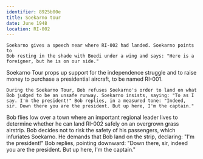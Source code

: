 ```yaml
---
identifier: 8925b00e
title: Soekarno tour
date: June 1948 
location: RI-002
---
```


``` synopsis
Soekarno gives a speech near where RI-002 had landed. Soekarno points to
Bob resting in the shade with Boedi under a wing and says: "Here is a
foreigner, but he is on our side."
```

Soekarno Tour props up support for the independence struggle and to
raise money to purchase a presidential aircraft, to be named RI-001.

``` {.treatment}
During the Soekarno Tour, Bob refuses Soekarno's order to land on what Bob judged to be an unsafe runway. Soekarno insists, saying: "To as I say. I'm the president!" Bob replies, in a measured tone: "Indeed, sir. Down there you are the president. But up here, I'm the captain." 
```

Bob flies low over a town where an important regional leader lives to
determine whether he can land RI-002 safely on an overgrown grass
airstrip. Bob decides not to risk the safety of his passengers, which
infuriates Soekarno. He demands that Bob land on the strip, declaring:
"I'm the president!" Bob replies, pointing downward: "Down there, sir,
indeed you are the president. But up here, I'm the captain."
